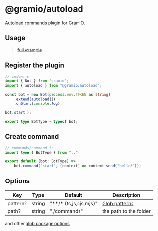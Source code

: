 # @gramio/autoload

Autoload commands plugin for GramIO.

## Usage

> [full example](https://github.com/gramiojs/autoload/tree/main/example)

## Register the plugin

```ts
// index.ts
import { Bot } from "gramio";
import { autoload } from "@gramio/autoload";

const bot = new Bot(process.env.TOKEN as string)
    .extend(autoload())
    .onStart(console.log);

bot.start();

export type BotType = typeof bot;
```

## Create command

```ts
// commands/command.ts
import type { BotType } from "..";

export default (bot: BotType) =>
    bot.command("start", (context) => context.send("hello!"));
```

## Options

| Key      | Type   | Default                    | Description                                                         |
| -------- | ------ | -------------------------- | ------------------------------------------------------------------- |
| pattern? | string | "\*\*\/\*.{ts,js,cjs,mjs}" | [Glob patterns](<https://en.wikipedia.org/wiki/Glob_(programming)>) |
| path?    | string | "./commands"               | the path to the folder                                              |

and other [glob package options](https://www.npmjs.com/package/glob#options)
